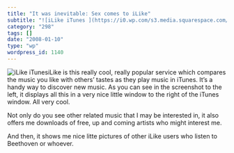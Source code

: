 ```yaml
---
title: "It was inevitable: Sex comes to iLike"
subtitle: "![iLike iTunes ](https://i0.wp.com/s3.media.squarespace.com/production/1075723/12829350/wp-content/u..."
category: "298"
tags: []
date: "2008-01-10"
type: "wp"
wordpress_id: 1140
---
```

![iLike iTunes ](https://i0.wp.com/s3.media.squarespace.com/production/1075723/12829350/wp-content/uploads/imagewell//ilikesex.jpg?w=584)iLike is this really cool, really popular service which compares the music you like with others’ tastes as they play music in iTunes.
It’s a handy way to discover new music. As you can see in the screenshot to the left, it displays all this in a very nice little window to the right of the iTunes window. All very cool.

Not only do you see other related music that I may be interested in, it also offers me downloads of free, up and coming artists who might interest me.

And then, it shows me nice litte pictures of other iLike users who listen to Beethoven or whoever.